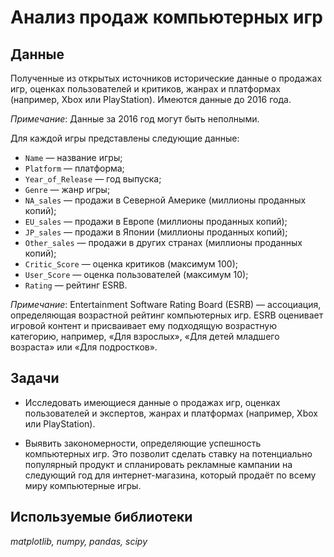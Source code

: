 # Анализ продаж компьютерных игр


## Данные

Полученные из открытых источников исторические данные о продажах игр, оценках пользователей и критиков, жанрах и платформах (например, Xbox или PlayStation). Имеются данные до 2016 года.

*Примечание*: Данные за 2016 год могут быть неполными.

Для каждой игры представлены следующие данные:
- `Name` — название игры;
- `Platform` — платформа;
- `Year_of_Release` — год выпуска;
- `Genre` — жанр игры;
- `NA_sales` — продажи в Северной Америке (миллионы проданных копий);
- `EU_sales` — продажи в Европе (миллионы проданных копий);
- `JP_sales` — продажи в Японии (миллионы проданных копий);
- `Other_sales` — продажи в других странах (миллионы проданных копий);
- `Critic_Score` — оценка критиков (максимум 100);
- `User_Score` — оценка пользователей (максимум 10);
- `Rating` — рейтинг ESRB.  

*Примечание*: Entertainment Software Rating Board (ESRB) — ассоциация, определяющая возрастной рейтинг компьютерных игр. ESRB оценивает игровой контент и присваивает ему подходящую возрастную категорию, например, «Для взрослых», «Для детей младшего возраста» или «Для подростков».


## Задачи

- Исследовать имеющиеся данные о продажах игр, оценках пользователей и экспертов, жанрах и платформах (например, Xbox или PlayStation).

- Выявить закономерности, определяющие успешность компьютерных игр. Это позволит сделать ставку на потенциально популярный продукт и спланировать рекламные кампании на следующий год для интернет-магазина, который продаёт по всему миру компьютерные игры.


## Используемые библиотеки
*matplotlib, numpy, pandas, scipy*

